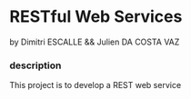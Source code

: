 # RESTful Web Services
by
Dimitri ESCALLE && Julien DA COSTA VAZ

### description
This project is to develop a REST web service
